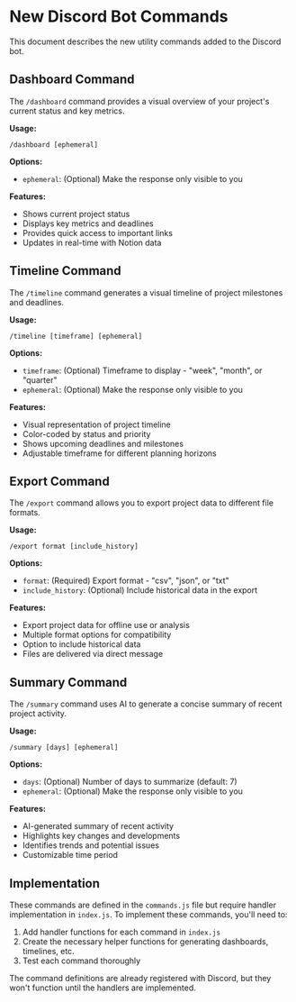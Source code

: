 # New Discord Bot Commands

This document describes the new utility commands added to the Discord bot.

## Dashboard Command

The `/dashboard` command provides a visual overview of your project's current status and key metrics.

**Usage:**
```
/dashboard [ephemeral]
```

**Options:**
- `ephemeral`: (Optional) Make the response only visible to you

**Features:**
- Shows current project status
- Displays key metrics and deadlines
- Provides quick access to important links
- Updates in real-time with Notion data

## Timeline Command

The `/timeline` command generates a visual timeline of project milestones and deadlines.

**Usage:**
```
/timeline [timeframe] [ephemeral]
```

**Options:**
- `timeframe`: (Optional) Timeframe to display - "week", "month", or "quarter"
- `ephemeral`: (Optional) Make the response only visible to you

**Features:**
- Visual representation of project timeline
- Color-coded by status and priority
- Shows upcoming deadlines and milestones
- Adjustable timeframe for different planning horizons

## Export Command

The `/export` command allows you to export project data to different file formats.

**Usage:**
```
/export format [include_history]
```

**Options:**
- `format`: (Required) Export format - "csv", "json", or "txt"
- `include_history`: (Optional) Include historical data in the export

**Features:**
- Export project data for offline use or analysis
- Multiple format options for compatibility
- Option to include historical data
- Files are delivered via direct message

## Summary Command

The `/summary` command uses AI to generate a concise summary of recent project activity.

**Usage:**
```
/summary [days] [ephemeral]
```

**Options:**
- `days`: (Optional) Number of days to summarize (default: 7)
- `ephemeral`: (Optional) Make the response only visible to you

**Features:**
- AI-generated summary of recent activity
- Highlights key changes and developments
- Identifies trends and potential issues
- Customizable time period

## Implementation

These commands are defined in the `commands.js` file but require handler implementation in `index.js`. To implement these commands, you'll need to:

1. Add handler functions for each command in `index.js`
2. Create the necessary helper functions for generating dashboards, timelines, etc.
3. Test each command thoroughly

The command definitions are already registered with Discord, but they won't function until the handlers are implemented.
